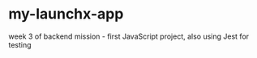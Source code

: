 # my-launchx-app
week 3 of backend mission - first JavaScript project, also using Jest for testing 
